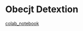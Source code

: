 # Obecjt Detextion

[colab_notebook](https://colab.research.google.com/drive/1vZ1cxU6h0acyf1HqMv2DJ4BeBTMyN2_a#scrollTo=Pqv4EL2k67rp)

